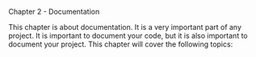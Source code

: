 
Chapter 2 - Documentation

This chapter is about documentation. It is a very important part of any project. It is important to document your code, but it is also important to document your project. This chapter will cover the following topics:
